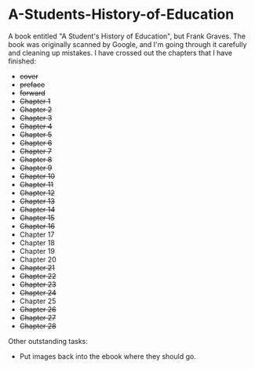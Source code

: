 A-Students-History-of-Education
===============================

A book entitled "A Student's History of Education", but Frank Graves. The book was originally scanned by Google, and I'm going through it carefully and cleaning up mistakes. I have crossed out the chapters that I have finished:

* ~~cover~~
* ~~preface~~
* ~~forward~~
* ~~Chapter 1~~
* ~~Chapter 2~~
* ~~Chapter 3~~
* ~~Chapter 4~~
* ~~Chapter 5~~
* ~~Chapter 6~~
* ~~Chapter 7~~
* ~~Chapter 8~~
* ~~Chapter 9~~
* ~~Chapter 10~~
* ~~Chapter 11~~
* ~~Chapter 12~~
* ~~Chapter 13~~
* ~~Chapter 14~~
* ~~Chapter 15~~
* ~~Chapter 16~~
* Chapter 17
* Chapter 18
* Chapter 19
* Chapter 20
* ~~Chapter 21~~
* ~~Chapter 22~~
* ~~Chapter 23~~
* ~~Chapter 24~~
* Chapter 25
* ~~Chapter 26~~
* ~~Chapter 27~~
* ~~Chapter 28~~

Other outstanding tasks:

* Put images back into the ebook where they should go.
